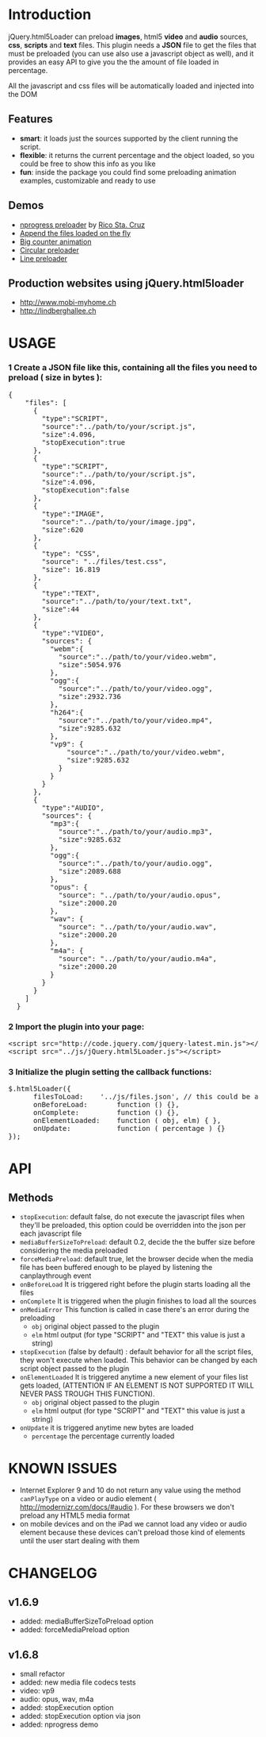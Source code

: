 # Introduction
jQuery.html5Loader can preload <b>images</b>, html5 <b>video</b> and <b>audio</b> sources, <b>css</b>, <b>scripts</b> and <b>text</b> files.
This plugin needs a <b>JSON</b> file to get the files that must be preloaded (you can use also use a javascript object as well), and it provides an easy API to give you the the amount of file loaded in percentage.

All the javascript and css files will be automatically loaded and injected into the DOM


## Features
* <b>smart</b>: it loads just the sources supported by the client running the script.
* <b>flexible</b>: it returns the current percentage and the object loaded, so you could be free to show this info as you like
* <b>fun</b>: inside the package you could find some preloading animation examples, customizable and ready to use




## Demos
 - [nprogress preloader](http://gianlucaguarini.github.io/jquery.html5loader/examples/demo-nprogress.html) by [Rico Sta. Cruz](https://github.com/rstacruz/nprogress)
 - [Append the files loaded on the fly](http://gianlucaguarini.github.io/jquery.html5loader/examples/demo-append-sources.html)
 - [Big counter animation](http://gianlucaguarini.github.io/jquery.html5loader/examples/demo-big-counter.html)
 - [Circular preloader](http://gianlucaguarini.github.io/jquery.html5loader/examples/demo-circular.html)
 - [Line preloader](http://gianlucaguarini.github.io/jquery.html5loader/examples/demo-line.html)

## Production websites using jQuery.html5loader
 - http://www.mobi-myhome.ch
 - http://lindberghallee.ch

# USAGE

### 1 Create a JSON file like this, containing all the files you need to preload ( size in bytes ):

<pre lang="json">
{
    "files": [
      {
        "type":"SCRIPT",
        "source":"../path/to/your/script.js",
        "size":4.096,
        "stopExecution":true
      },
      {
        "type":"SCRIPT",
        "source":"../path/to/your/script.js",
        "size":4.096,
        "stopExecution":false
      },
      {
        "type":"IMAGE",
        "source":"../path/to/your/image.jpg",
        "size":620
      },
      {
        "type": "CSS",
        "source": "../files/test.css",
        "size": 16.819
      },
      {
        "type":"TEXT",
        "source":"../path/to/your/text.txt",
        "size":44
      },
      {
        "type":"VIDEO",
        "sources": {
          "webm":{
            "source":"../path/to/your/video.webm",
            "size":5054.976
          },
          "ogg":{
            "source":"../path/to/your/video.ogg",
            "size":2932.736
          },
          "h264":{
            "source":"../path/to/your/video.mp4",
            "size":9285.632
          },
          "vp9": {
              "source":"../path/to/your/video.webm",
              "size":9285.632
            }
          }
        }
      },
      {
        "type":"AUDIO",
        "sources": {
          "mp3":{
            "source":"../path/to/your/audio.mp3",
            "size":9285.632
          },
          "ogg":{
            "source":"../path/to/your/audio.ogg",
            "size":2089.688
          },
          "opus": {
            "source": "../path/to/your/audio.opus",
            "size":2000.20
          },
          "wav": {
            "source": "../path/to/your/audio.wav",
            "size":2000.20
          },
          "m4a": {
            "source": "../path/to/your/audio.m4a",
            "size":2000.20
          }
        }
      }
    ]
  }
</pre>

### 2 Import the plugin into your page:

<pre lang="html">
&lt;script src=&quot;http://code.jquery.com/jquery-latest.min.js&quot;&gt;&lt;/script&gt;
&lt;script src=&quot;../js/jQuery.html5Loader.js&quot;&gt;&lt;/script&gt;
</pre>

### 3 Initialize the plugin setting the callback functions:

<pre lang="javascript">
$.html5Loader({
      filesToLoad:    '../js/files.json', // this could be a JSON or simply a javascript object
      onBeforeLoad:       function () {},
      onComplete:         function () {},
      onElementLoaded:    function ( obj, elm) { },
      onUpdate:           function ( percentage ) {}
});
</pre>

# API
## Methods

- <code>stopExecution</code>: default false,  do not execute the javascript files when they'll be preloaded, this option could be overridden into the json per each javascript file
- <code>mediaBufferSizeToPreload</code>: default 0.2, decide the the buffer size before considering the media preloaded
- <code>forceMediaPreload</code>: default true, let the browser decide when the media file has been buffered enough to be played by listening the canplaythrough event
- <code>onBeforeLoad</code> It is triggered right before the plugin starts loading all the files
- <code>onComplete</code> It is triggered when the plugin finishes to load all the sources
- <code>onMediaError</code> This function is called in case there's an error during the preloading
  - <code>obj</code> original object passed to the plugin
  - <code>elm</code> html output (for type "SCRIPT" and "TEXT" this value is just a string)
- <code>stopExecution</code> (false by default) : default behavior for all the script files, they won't execute when loaded. This behavior can be changed by each script object passed to the plugin
- <code>onElementLoaded</code> It is triggered anytime a new element of your files list gets loaded, (ATTENTION IF AN ELEMENT IS NOT SUPPORTED IT WILL NEVER PASS TROUGH THIS FUNCTION).
  - <code>obj</code> original object passed to the plugin
  - <code>elm</code> html output (for type "SCRIPT" and "TEXT" this value is just a string)
- <code>onUpdate</code> it is triggered anytime new bytes are loaded
  - <code>percentage</code> the percentage currently loaded

# KNOWN ISSUES
- Internet Explorer 9 and 10 do not return any value using the method <code>canPlayType</code> on a video or audio element ( http://modernizr.com/docs/#audio ). For these browsers we don't preload any HTML5 media format
- on mobile devices and on the iPad we cannot load any video or audio element because these devices can't preload those kind of elements until the user start dealing with them

# CHANGELOG

## v1.6.9

- added: mediaBufferSizeToPreload option
- added: forceMediaPreload option

## v1.6.8

- small refactor
- added: new media file codecs tests
 - video: vp9
 - audio: opus, wav, m4a
- added: stopExecution option
- added: stopExecution option via json
- added: nprogress demo

